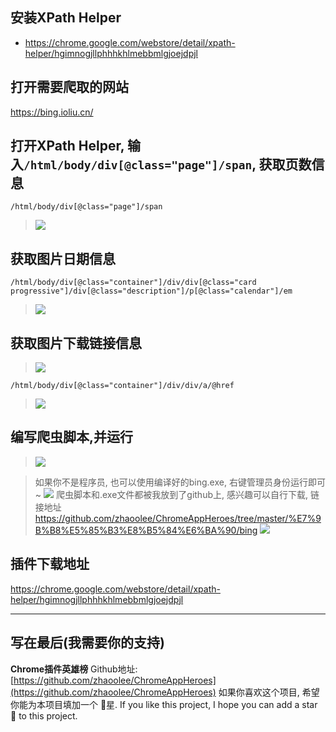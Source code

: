 ## 安装XPath Helper
- https://chrome.google.com/webstore/detail/xpath-helper/hgimnogjllphhhkhlmebbmlgjoejdpjl

## 打开需要爬取的网站

https://bing.ioliu.cn/

## 打开XPath Helper, 输入`/html/body/div[@class="page"]/span`, 获取页数信息

```
/html/body/div[@class="page"]/span
```
> ![](https://upload-images.jianshu.io/upload_images/3203841-f222421e9ac3fb59.png?imageMogr2/auto-orient/strip%7CimageView2/2/w/1240)

## 获取图片日期信息
```
/html/body/div[@class="container"]/div/div[@class="card progressive"]/div[@class="description"]/p[@class="calendar"]/em
```
> ![](https://upload-images.jianshu.io/upload_images/3203841-92ef0f707c5d3673.png?imageMogr2/auto-orient/strip%7CimageView2/2/w/1240)


## 获取图片下载链接信息
> ![](https://upload-images.jianshu.io/upload_images/3203841-5bee718b342a7290.png?imageMogr2/auto-orient/strip%7CimageView2/2/w/1240)

```
/html/body/div[@class="container"]/div/div/a/@href
```
> ![](https://upload-images.jianshu.io/upload_images/3203841-a7ffb8e22d9afc67.png?imageMogr2/auto-orient/strip%7CimageView2/2/w/1240)


## 编写爬虫脚本,并运行
> ![](https://upload-images.jianshu.io/upload_images/3203841-f68267370ca914bf.png?imageMogr2/auto-orient/strip%7CimageView2/2/w/1240)

> 如果你不是程序员, 也可以使用编译好的bing.exe, 右键管理员身份运行即可~
> ![](https://upload-images.jianshu.io/upload_images/3203841-97c5c3eb16a2f36a.png?imageMogr2/auto-orient/strip%7CimageView2/2/w/1240)
> 爬虫脚本和.exe文件都被我放到了github上, 感兴趣可以自行下载, 链接地址 https://github.com/zhaoolee/ChromeAppHeroes/tree/master/%E7%9B%B8%E5%85%B3%E8%B5%84%E6%BA%90/bing
> ![](https://upload-images.jianshu.io/upload_images/3203841-79b47e9bf7e45245.png?imageMogr2/auto-orient/strip%7CimageView2/2/w/1240)


## 插件下载地址
https://chrome.google.com/webstore/detail/xpath-helper/hgimnogjllphhhkhlmebbmlgjoejdpjl



---

## 写在最后(我需要你的支持)
**Chrome插件英雄榜** Github地址: [https://github.com/zhaoolee/ChromeAppHeroes](https://github.com/zhaoolee/ChromeAppHeroes)
如果你喜欢这个项目, 希望你能为本项目填加一个 🌟星.
If you like this project, I hope you can add a star 🌟 to this project.
